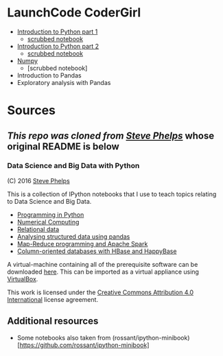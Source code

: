 
# LaunchCode CoderGirl

* [Introduction to Python part 1](http://nbviewer.jupyter.org/github/rlowd/python-bigdata/blob/master/src/main/ipynb/intro-python.ipynb)
    - [scrubbed notebook](http://nbviewer.jupyter.org/github/rlowd/python-bigdata/blob/master/src/main/ipynb/intro-python-scrubbed.ipynb)
* [Introduction to Python part 2](http://nbviewer.jupyter.org/github/rlowd/python-bigdata/blob/master/src/main/ipynb/intro-python-2.ipynb)
    - [scrubbed notebook](https://github.com/rlowd/python-bigdata/blob/master/src/main/ipynb/intro-python-2-scrubbed.ipynb)
* [Numpy]()
    - [scrubbed notebook]
* Introduction to Pandas
* Exploratory analysis with Pandas

# Sources
## _This repo was cloned from [Steve Phelps](http://sphelps.net)_ whose original README is below

### Data Science and Big Data with Python

(C) 2016 [Steve Phelps](http://sphelps.net)

This is a collection of IPython notebooks that I use to teach topics relating to Data Science and Big Data.

- [Programming in Python](http://nbviewer.jupyter.org/github/phelps-sg/python-bigdata/blob/master/src/main/ipynb/intro-python.ipynb)
- [Numerical Computing](http://nbviewer.jupyter.org/github/phelps-sg/python-bigdata/blob/master/src/main/ipynb/numerical-slides.ipynb)
- [Relational data](http://nbviewer.jupyter.org/github/phelps-sg/python-bigdata/blob/master/src/main/ipynb/relational-python.ipynb)
- [Analysing structured data using pandas](http://nbviewer.jupyter.org/github/phelps-sg/python-bigdata/blob/master/src/main/ipynb/pandas.ipynb)
- [Map-Reduce programming and Apache Spark](http://nbviewer.jupyter.org/github/phelps-sg/python-bigdata/blob/master/src/main/ipynb/spark-mapreduce.ipynb)
- [Column-oriented databases with HBase and HappyBase](http://nbviewer.jupyter.org/github/phelps-sg/python-bigdata/blob/master/src/main/ipynb/hbase-python-slides.ipynb)

A virtual-machine containing all of the prerequisite software can be downloaded [here](https://www.dropbox.com/s/nkv9s765y9peg0h/datascience-lm.ova?dl=0).
This can be imported as a virtual appliance using [VirtualBox](https://www.virtualbox.org/).

This work is licensed under the [Creative Commons Attribution 4.0 International](https://creativecommons.org/licenses/by/4.0/) license agreement.

## Additional resources
* Some notebooks also taken from (rossant/ipython-minibook)[https://github.com/rossant/ipython-minibook]